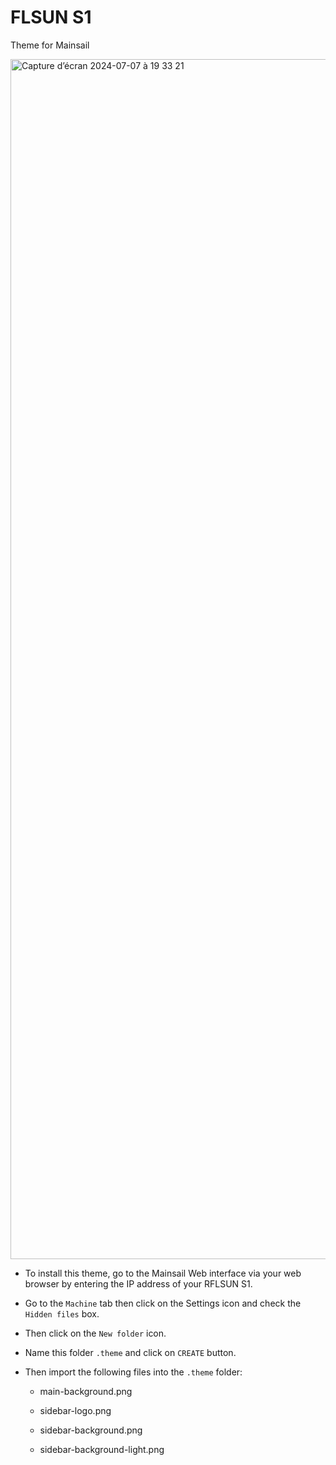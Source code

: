 # FLSUN S1
Theme for Mainsail

<img width="1920" alt="Capture d’écran 2024-07-07 à 19 33 21" src="https://github.com/Guilouz/Flsun-S1/assets/12702322/fd2611cb-10aa-43dc-9f95-ef896009f5c2">


- To install this theme, go to the Mainsail Web interface via your web browser by entering the IP address of your RFLSUN S1.

- Go to the `Machine` tab then click on the Settings icon and check the `Hidden files` box.

- Then click on the `New folder` icon.

- Name this folder `.theme` and click on `CREATE` button.

- Then import the following files into the `.theme` folder:

  - main-background.png
  
  - sidebar-logo.png
  
  - sidebar-background.png
  
  - sidebar-background-light.png



